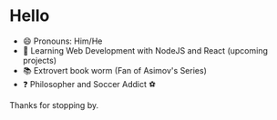 

<!--
**Oscaribiris/Oscaribiris** is a ✨ _special_ ✨ repository because its `README.md` (this file) appears on your GitHub profile.-->

# Hello 

- 😄  Pronouns: Him/He
- 🌱  Learning Web Development with NodeJS and React (upcoming projects)
- 📚  Extrovert book worm (Fan of Asimov's Series)
- ❓  Philosopher and Soccer Addict ⚽️


Thanks for stopping by.


